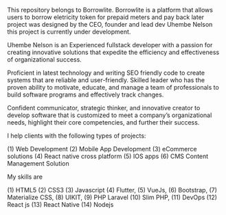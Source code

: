 This repository belongs to Borrowlite. Borrowlite is a platform that allows users to borrow eletricity token for prepaid meters and pay back later project was designed by the CEO, founder and lead dev Uhembe Nelson
this project is currently under development.

Uhembe Nelson is an Experienced fullstack developer with a passion for creating innovative solutions that expedite the efficiency and effectiveness of organizational success.

Proficient in latest technology and writing SEO friendly code to create systems that are reliable and user-friendly. Skilled leader who has the proven ability to motivate, educate, and manage a team of professionals to build software programs and effectively track changes.

Confident communicator, strategic thinker, and innovative creator to develop software that is customized to meet a company’s organizational needs, highlight their core competencies, and further their success.

I help clients with the following types of projects:

(1) Web Development
(2) Mobile App Development
(3) eCommerce solutions
(4) React native cross platform
(5) IOS apps
(6) CMS Content Management Solution



My skills are

(1) HTML5
(2) CSS3
(3) Javascript
(4) Flutter,
(5) VueJs,
(6) Bootstrap,
(7) Materialize CSS,
(8) UIKIT,
(9) PHP Laravel
(10) Slim PHP,
(11) DevOps
(12) React js
(13) React Native
(14) Nodejs